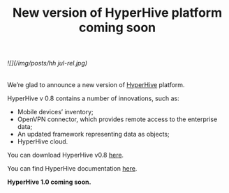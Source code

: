﻿---
layout: post
title: New version of HyperHive platform coming soon
created_at: 2018-02-21
language: en
representation_img: /img/posts/news-hh jul-rel.jpg
description: We’re glad to announce a new version of HyperHive platform, which is coming soon.
---

###### ![](/img/posts/hh jul-rel.jpg)

We’re glad to announce a new version of [HyperHive][hh] platform.  

HyperHive v 0.8 contains a number of innovations, such as:  

* Mobile devices’ inventory;  
* OpenVPN connector, which provides remote access to the enterprise data;  
* An updated framework representing data as objects;  
* HyperHive cloud.  

You can download HyperHive v0.8 [here][load].  

You can find HyperHive documentation [here][conf].  

**HyperHive 1.0 coming soon.**  

[//]: #
   [conf]:<https://eigenmethod.atlassian.net/wiki>
   [load]:<https://drive.google.com/open?id=0B8AkRifdvvd1anJSN0tndnpueFk>
   [hh]: <http://eigenmethod.com/products/hh/>
